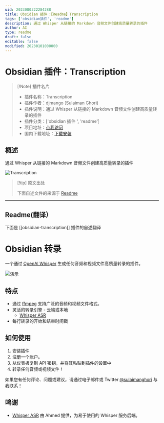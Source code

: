 ```yaml
---
uid: 2023080322284288
title: Obsidian 插件：【Readme】Transcription
tags: ['obsidian插件', 'readme']
description: 通过 Whisper 从链接的 Markdown 音频文件创建高质量转录的插件
author: AI
type: readme
draft: false
editable: false
modified: 20230101000000
---
```


# Obsidian 插件：Transcription

> [!Note] 插件名片
> - 插件名称：Transcription
> - 插件作者：djmango (Sulaiman Ghori)
> - 插件说明：通过 Whisper 从链接的 Markdown 音频文件创建高质量转录的插件
> - 插件分类：['obsidian 插件 ', 'readme']
> - 项目地址：[点我访问](https://github.com/djmango/obsidian-transcription)
> - 国内下载地址：[下载安装](https://pkmer.cn/products/plugin/pluginMarket/?obsidian-transcription)

## 概述

通过 Whisper 从链接的 Markdown 音频文件创建高质量转录的插件

![Transcription](https://cdn.pkmer.cn/covers/obsidian-transcription_new.gif!pkmer)

> [!tip] 原文出处
>
>下面自述文件的来源于 [Readme](https://ghproxy.net/https://raw.githubusercontent.com/djmango/obsidian-transcription/master/README.md)
>

---

## Readme(翻译）

下面是 [[obsidian-transcription]] 插件的自述翻译

# Obsidian 转录

一个通过 [OpenAI Whisper](https://openai.com/blog/whisper/) 生成任何音频和视频文件高质量转录的插件。

![演示](media/demo.gif)

## 特点

- 通过 [ffmpeg](https://ffmpeg.org/) 支持广泛的音频和视频文件格式。
- 灵活的转录引擎 - 云端或本地
  - [Whisper ASR](https://github.com/ahmetoner/whisper-asr-webservice)
- 每行转录的开始和结束时间戳

## 如何使用

1. 安装插件
2. 注册一个账户。
3. 从仪表板复制 API 密钥，并将其粘贴到插件的设置中
4. 转录任何音频或视频文件！

如果您有任何评论、问题或建议，请通过电子邮件或 Twitter [@sulaimanghori](https://twitter.com/sulaimanghori) 与我联系！

## 鸣谢

- [Whisper ASR](https://github.com/ahmetoner/whisper-asr-webservice) 由 Ahmed 提供，为易于使用的 Whisper 服务后端。




